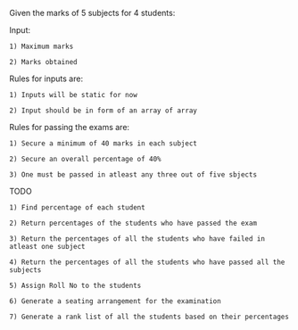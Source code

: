 Given the marks of 5 subjects for 4 students:

  Input:
  
    1) Maximum marks
    
    2) Marks obtained


   Rules for inputs are:
   
    1) Inputs will be static for now
    
    2) Input should be in form of an array of array

    
  Rules for passing the exams are:

    1) Secure a minimum of 40 marks in each subject
    
    2) Secure an overall percentage of 40%
    
    3) One must be passed in atleast any three out of five sbjects


  TODO

    1) Find percentage of each student
    
    2) Return percentages of the students who have passed the exam
    
    3) Return the percentages of all the students who have failed in atleast one subject
    
    4) Return the percentages of all the students who have passed all the subjects
    
    5) Assign Roll No to the students
    
    6) Generate a seating arrangement for the examination
    
    7) Generate a rank list of all the students based on their percentages
